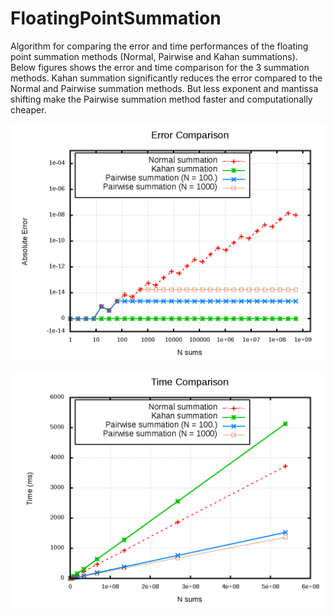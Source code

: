 # FloatingPointSummation

Algorithm for comparing the error and time performances of the floating point summation methods (Normal, Pairwise and Kahan summations). Below figures shows the error and time comparison for the 3 summation methods. Kahan summation significantly reduces the error compared to the Normal and Pairwise summation methods. But less exponent and mantissa shifting make the Pairwise summation method faster and computationally cheaper.

![alt tag](https://raw.githubusercontent.com/NaveenKaliannan/FloatingPointSummation/master/output/graph/Error.png)


![alt tag](https://raw.githubusercontent.com/NaveenKaliannan/FloatingPointSummation/master/output/graph/Time.png)
